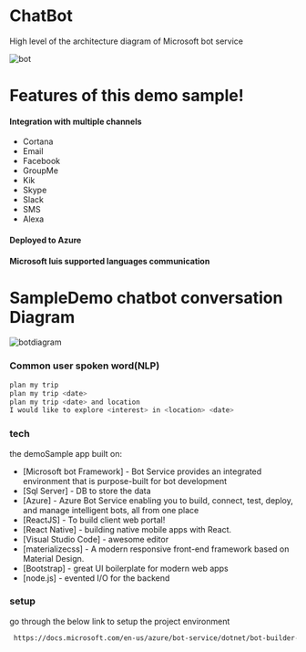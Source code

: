 # ChatBot
High level of the architecture diagram of Microsoft bot service

![bot](https://user-images.githubusercontent.com/42546837/45298653-d0b97580-b526-11e8-9867-6b696998a532.PNG)
 
#  Features of this demo sample!
#### Integration with multiple channels
- Cortana
- Email
- Facebook
- GroupMe
- Kik
- Skype
- Slack
- SMS
- Alexa

#### Deployed to Azure
#### Microsoft luis supported languages communication


  
# SampleDemo chatbot conversation Diagram
![botdiagram](https://user-images.githubusercontent.com/42546837/45314532-a29c5b80-b54f-11e8-8d66-ab53bef15b82.PNG)

### Common user spoken word(NLP)
```sh
plan my trip
plan my trip <date>
plan my trip <date> and location
I would like to explore <interest> in <location> <date>
```

### tech

the demoSample app built on:
* [Microsoft bot Framework] - Bot Service provides an integrated environment that is purpose-built for bot development
* [Sql Server] - DB to store the data
* [Azure] - Azure Bot Service enabling you to build, connect, test, deploy, and manage intelligent bots, all from one place
* [ReactJS] - To build client web portal!
* [React Native] - building native mobile apps with React.
* [Visual Studio Code] - awesome editor
* [materializecss] - A modern responsive front-end framework based on Material Design.
* [Bootstrap] - great UI boilerplate for modern web apps
* [node.js] - evented I/O for the backend

### setup

go through the below link to setup the project environment

```sh
 https://docs.microsoft.com/en-us/azure/bot-service/dotnet/bot-builder-dotnet-quickstart?view=azure-bot-service-3.0
```




